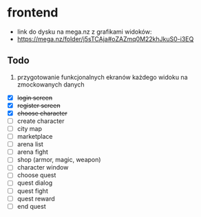 # frontend
- link do dysku na mega.nz z grafikami widoków:
- https://mega.nz/folder/j5sTCAja#oZAZmq0M22khJkuS0-i3EQ
## Todo
1) przygotowanie funkcjonalnych ekranów każdego widoku na zmockowanych danych
- [x] ~~login screen~~
- [x] ~~register screen~~
- [x] ~~choose character~~
- [ ] create character
- [ ] city map
- [ ] marketplace
- [ ] arena list
- [ ] arena fight
- [ ] shop (armor, magic, weapon)
- [ ] character window
- [ ] choose quest
- [ ] quest dialog
- [ ] quest fight
- [ ] quest reward
- [ ] end quest
